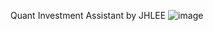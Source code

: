 Quant Investment Assistant by JHLEE
![image](https://github.com/InvestLee/quant_investment_assistant/assets/101415950/71570057-0905-49cc-a8e4-df8035773fd3)
